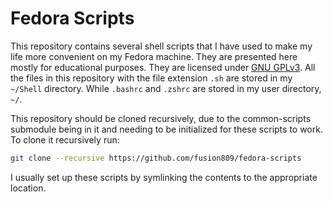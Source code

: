 Fedora Scripts
==================

This repository contains several shell scripts that I have used to make my life more convenient on my Fedora machine. They are presented here mostly for educational purposes. They are licensed under [GNU GPLv3](https://github.com/fusion809/fedora-scripts/blob/master/LICENSE). All the files in this repository with the file extension `.sh` are stored in my `~/Shell` directory. While `.bashrc` and `.zshrc` are stored in my user directory, `~/`.

This repository should be cloned recursively, due to the common-scripts submodule being in it and needing to be initialized for these scripts to work. To clone it recursively run:

```bash
git clone --recursive https://github.com/fusion809/fedora-scripts
```

I usually set up these scripts by symlinking the contents to the appropriate location. 
